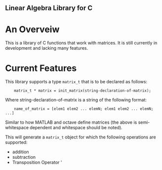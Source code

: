 ## Linear Algebra Library for C

# An Overveiw
This is a library of C functions that work with matrices.  It is still
currently in development and lacking many features.

# Current Features
This library supports a type `matrix_t` that is to be declared as follows:
```
	matrix_t * matrix = init_matrix(string-declaration-of-matrix);
```
Where string-declaration-of-matrix is a string of the following format:
```
	name_of_matrix = [elem1 elem2 ... elemN; elem1 elem2 ... elemN; ...]
```
Similar to how MATLAB and octave define matrices (the above is semi-whitespace
dependent and whitespace should be noted).


This will generate a `matrix_t` object for which the following operations are supported:
 - addition
 - subtraction
 - Transposition Operator '
